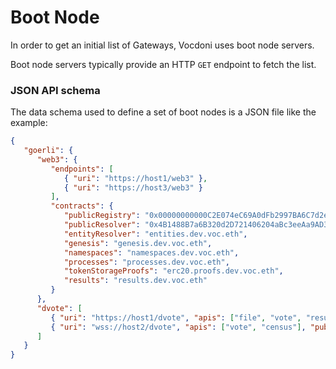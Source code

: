 # Boot Node

In order to get an initial list of Gateways, Vocdoni uses boot node servers.

Boot node servers typically provide an HTTP `GET` endpoint to fetch the list.

### JSON API schema <a href="#json-api-schema" id="json-api-schema"></a>

The data schema used to define a set of boot nodes is a JSON file like the example:

```json
{
   "goerli": {
      "web3": { 
         "endpoints": [
            { "uri": "https://host1/web3" },
            { "uri": "https://host3/web3" }
         ],
         "contracts": {
            "publicRegistry": "0x00000000000C2E074eC69A0dFb2997BA6C7d2e1e",
            "publicResolver": "0x4B1488B7a6B320d2D721406204aBc3eeAa9AD329",
            "entityResolver": "entities.dev.voc.eth",
            "genesis": "genesis.dev.voc.eth",
            "namespaces": "namespaces.dev.voc.eth",
            "processes": "processes.dev.voc.eth",
            "tokenStorageProofs": "erc20.proofs.dev.voc.eth",
            "results": "results.dev.voc.eth"
         }
      },
      "dvote": [
         { "uri": "https://host1/dvote", "apis": ["file", "vote", "results"], "pubKey": "02325f284f50fa52d53579c7873a480b351cc20f7780fa556929f5017283ad2449"  },
         { "uri": "wss://host2/dvote", "apis": ["vote", "census"], "pubKey": "02325f284f50fa52d53579c7873a480b351cc20f7780fa556929f5017283ad2449"  }
      ]
   }
}
```
